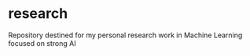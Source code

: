 # research
Repository destined for my personal research work in Machine Learning focused on strong AI
